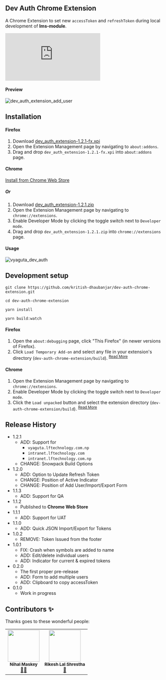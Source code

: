 ## Dev Auth Chrome Extension

A Chrome Extension to set new `accessToken` and `refreshToken` during local development of **lms-module**.

![shields.io](https://myunepal.com/shields.php?)

#### Preview
![dev_auth_extension_add_user](https://user-images.githubusercontent.com/25634165/173763743-6527b753-2cf6-45c7-9e9d-416066664b4c.png)

## Installation

#### Firefox
1. Download [dev_auth_extension-1.2.1-fx.xpi](https://github.com/kritish-dhaubanjar/dev-auth-chrome-extension/releases/download/v1.2.1/dev_auth_extension-1.2.1-fx.xpi)
2. Open the Extension Management page by navigating to `about:addons`.
3. Drag and drop `dev_auth_extension-1.2.1-fx.xpi` into `about:addons` page.

#### Chrome
[Install from Chrome Web Store](https://chrome.google.com/webstore/detail/dev-auth-extension/jppiemoeoecclmpmjieeofgejohnjapn/related?hl=en&authuser=1)

##### Or

1. Download [dev_auth_extension-1.2.1.zip](https://github.com/kritish-dhaubanjar/dev-auth-chrome-extension/releases/download/v1.2.1/dev_auth_extension-1.2.1.zip)
1. Open the Extension Management page by navigating to `chrome://extensions`.
2. Enable Developer Mode by clicking the toggle switch next to `Developer mode`.
3. Drag and drop `dev_auth_extension-1.2.1.zip` into `chrome://extensions` page.

#### Usage

![vyaguta_dev_auth](https://user-images.githubusercontent.com/25634165/117668727-ef83d480-b1c5-11eb-9f92-f4cf018be4de.gif)

## Development setup

```shell
git clone https://github.com/kritish-dhaubanjar/dev-auth-chrome-extension.git

cd dev-auth-chrome-extension

yarn install

yarn build:watch
```
#### Firefox
1. Open the `about:debugging` page, click "This Firefox" (in newer versions of Firefox).
2. Click `Load Temporary Add-on` and select any file in your extension's directory (`dev-auth-chrome-extension/build`). <sup>[Read More](https://developer.mozilla.org/en-US/docs/Mozilla/Add-ons/WebExtensions/Your_first_WebExtension)</sup>

#### Chrome
1. Open the Extension Management page by navigating to `chrome://extensions`.
2. Enable Developer Mode by clicking the toggle switch next to `Developer mode`.
3. Click the `Load unpacked` button and select the extension directory (`dev-auth-chrome-extension/build`). <sup>[Read More](https://developer.chrome.com/docs/extensions/mv3/getstarted/)</sup>

## Release History
* 1.2.1
   * ADD: Support for 
     * `vyaguta.lftechnology.com.np`
     * `intranet.lftechnology.com`
     * `intranet.lftechnology.com.np`
   * CHANGE: Snowpack Build Options
* 1.2.0
   * ADD: Option to Update Refresh Token
   * CHANGE: Position of Active Indicator
   * CHANGE: Position of Add User/Import/Export Form
* 1.1.3
   * ADD: Support for QA
* 1.1.2
   * Published to **Chrome Web Store**
* 1.1.1
    * ADD: Support for UAT
* 1.1.0
    * ADD: Quick JSON Import/Export for Tokens
* 1.0.2
    * REMOVE: Token Issued from the footer
* 1.0.1
    * FIX: Crash when symbols are added to name
    * ADD: Edit/delete individual users
    * ADD: Indicator for current & expired tokens
* 0.2.0
    * The first proper pre-release
    * ADD: Form to add multiple users
    * ADD: Clipboard to copy accessToken
* 0.1.0
    * Work in progress
 


## Contributors ✨

Thanks goes to these wonderful people:

<table>
  <tr>
    <td align="center"><a href="https://github.com/maskeynihal"><img src="https://avatars.githubusercontent.com/u/26411488?v=4" width="100px;" alt=""/><br /><sub><b>Nihal Maskey</b></sub></a><br /><a href="https://github.com/kritish-dhaubanjar/dev-auth-chrome-extension/commits?author=maskeynihal" title="Commits">📖</a><a href="https://github.com/kritish-dhaubanjar/dev-auth-chrome-extension/issues?q=author%3Amaskeynihal" title="Bug Reports">🐛</a></td>
    <td align="center"><a href="https://github.com/RikLakhe"><img src="https://avatars.githubusercontent.com/u/25451595?v=4" width="100px;" alt=""/><br /><sub><b>Rikesh Lal Shrestha</b></sub></a><br /><a href="https://github.com/kritish-dhaubanjar/dev-auth-chrome-extension/issues?q=author%3ARikLakhe" title="Bug Reports">🐛</a></td>
  </tr>
</table>
